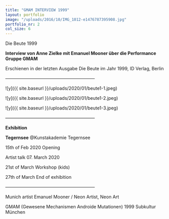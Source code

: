 ```yaml
---
title: "GMAM INTERVIEW 1999"
layout: portfolio
image: "/uploads/2016/10/IMG_1012-e1476787395908.jpg"
portfolio_nr: 2
col_size: 6
---
```

Die Beute 1999

**Interview von Anne Zielke mit Emanuel Mooner über die Performance Gruppe GMAM**

Erschienen in der letzten Ausgabe Die Beute im Jahr 1999, ID Verlag, Berlin

————————————————————

![y]({{ site.baseurl }}/uploads/2020/01/beute1-1.jpeg)

![y]({{ site.baseurl }}/uploads/2020/01/beute1-2.jpeg)

![y]({{ site.baseurl }}/uploads/2020/01/beute1-3.jpeg)

————————————————————

**Exhibition**

**Tegernsee** @Kunstakademie Tegernsee

15th of Feb 2020 Opening

Artist talk 07. March 2020

21st of March Workshop (kids)

27th of March End of exhibition


 
————————————————————

Munich artist Emanuel Mooner / Neon Artist, Neon Art

GMAM (Gewesene Mechanismen Androide Mutationen) 1999 Subkultur München
